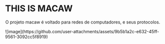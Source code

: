 # THIS IS MACAW 

<p align="center"> O projeto macaw é voltado para redes de computadores, e seus protocolos. </p>
![image](https://github.com/user-attachments/assets/9b5b1a2c-e632-45ff-9561-3092cc5f8919)



